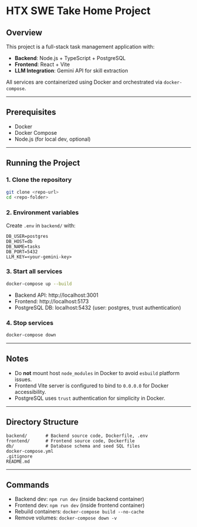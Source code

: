 # HTX SWE Take Home Project

## Overview
This project is a full-stack task management application with:
- **Backend**: Node.js + TypeScript + PostgreSQL
- **Frontend**: React + Vite
- **LLM Integration**: Gemini API for skill extraction

All services are containerized using Docker and orchestrated via `docker-compose`.

---

## Prerequisites
- Docker
- Docker Compose
- Node.js (for local dev, optional)

---

## Running the Project

### 1. Clone the repository
```bash
git clone <repo-url>
cd <repo-folder>
```

### 2. Environment variables
Create `.env` in `backend/` with:
```
DB_USER=postgres
DB_HOST=db
DB_NAME=tasks
DB_PORT=5432
LLM_KEY=<your-gemini-key>
```

### 3. Start all services
```bash
docker-compose up --build
```
- Backend API: http://localhost:3001
- Frontend: http://localhost:5173
- PostgreSQL DB: localhost:5432 (user: postgres, trust authentication)

### 4. Stop services
```bash
docker-compose down
```

---

## Notes
- Do **not** mount host `node_modules` in Docker to avoid `esbuild` platform issues.
- Frontend Vite server is configured to bind to `0.0.0.0` for Docker accessibility.
- PostgreSQL uses `trust` authentication for simplicity in Docker.

---

## Directory Structure
```
backend/       # Backend source code, Dockerfile, .env
frontend/      # Frontend source code, Dockerfile
db/            # Database schema and seed SQL files
docker-compose.yml
.gitignore
README.md
```

---

## Commands
- Backend dev: `npm run dev` (inside backend container)
- Frontend dev: `npm run dev` (inside frontend container)
- Rebuild containers: `docker-compose build --no-cache`
- Remove volumes: `docker-compose down -v`

